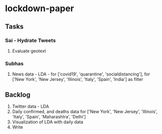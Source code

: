 # lockdown-paper

## Tasks

### Sai - Hydrate Tweets 
1. Evaluate geotext

### Subhas 
1. News data - LDA - for ['covid19', 'quarantine', 'socialdistancing'], for ['New York', 'New Jersey', 'Illinois', 'Italy', 'Spain', 'India'] as filter


## Backlog
1. Twitter data - LDA
2. Daily confirmed, and deaths data for ['New York', 'New Jersey', 'Illinois', 'Italy', 'Spain', 'Maharashtra', 'Delhi']
3. Visualization of LDA with daily data
4. Write
